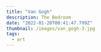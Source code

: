 ```yaml
---
title: "Van Gogh"
description: The Bedroom
date: "2022-01-20T00:41:47.799Z"
thumbnail: /images/van_gogh-3.jpg
tags:
  - art
---
```

